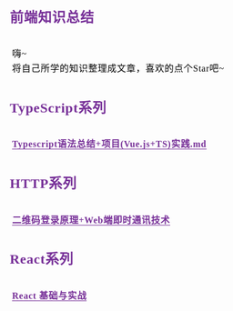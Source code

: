 <section id="nice" data-tool="mdnice编辑器" data-website="https://www.mdnice.com" style="padding: 0 10px; line-height: 1.6; word-spacing: 0px; word-break: break-word; word-wrap: break-word; text-align: left; font-family: Optima-Regular, Optima, PingFangSC-light, PingFangTC-light, 'PingFang SC', Cambria, Cochin, Georgia, Times, 'Times New Roman', serif; font-size: 15px; letter-spacing: 0.05em; color: #595959;"><h1 data-tool="mdnice编辑器" style="margin-top: 30px; margin-bottom: 15px; font-size: 24px; margin: 1.2em 0 1em; padding: 0; font-weight: bold; color: #773098;"><span class="prefix" style="display: none;"></span><span class="content">前端知识总结</span><span class="suffix"></span></h1>
<p data-tool="mdnice编辑器" style="font-size: 16px; padding-top: 8px; padding-bottom: 8px; line-height: 26px; color: black; margin: 1em 4px;">嗨~<br>将自己所学的知识整理成文章，喜欢的点个Star吧~
<a name="ORsnk" style="text-decoration: none; word-wrap: break-word; font-weight: bold; color: #773098; border-bottom: 1px solid #773098;"></a></p>
<h1 data-tool="mdnice编辑器" style="margin-top: 30px; margin-bottom: 15px; font-size: 24px; margin: 1.2em 0 1em; padding: 0; font-weight: bold; color: #773098;"><span class="prefix" style="display: none;"></span><span class="content">TypeScript系列</span><span class="suffix"></span></h1>
<p data-tool="mdnice编辑器" style="font-size: 16px; padding-top: 8px; padding-bottom: 8px; line-height: 26px; color: black; margin: 1em 4px;"><a href="https://github.com/halfsouli/KnowledgeSummary/blob/master/TypeScript/Typescript%E8%AF%AD%E6%B3%95%E6%80%BB%E7%BB%93%2B%E9%A1%B9%E7%9B%AE(Vue.js%2BTS)%E5%AE%9E%E8%B7%B5.md" style="text-decoration: none; word-wrap: break-word; font-weight: bold; color: #773098; border-bottom: 1px solid #773098;">Typescript语法总结+项目(Vue.js+TS)实践.md</a>
<a name="QQY3H" style="text-decoration: none; word-wrap: break-word; font-weight: bold; color: #773098; border-bottom: 1px solid #773098;"></a></p>
<h1 data-tool="mdnice编辑器" style="margin-top: 30px; margin-bottom: 15px; font-size: 24px; margin: 1.2em 0 1em; padding: 0; font-weight: bold; color: #773098;"><span class="prefix" style="display: none;"></span><span class="content">HTTP系列</span><span class="suffix"></span></h1>
<p data-tool="mdnice编辑器" style="font-size: 16px; padding-top: 8px; padding-bottom: 8px; line-height: 26px; color: black; margin: 1em 4px;"><a href="https://github.com/halfsouli/KnowledgeSummary/blob/master/HTTP/%E4%BA%8C%E7%BB%B4%E7%A0%81%E7%99%BB%E5%BD%95%E5%8E%9F%E7%90%86%2BWeb%E7%AB%AF%E5%8D%B3%E6%97%B6%E9%80%9A%E8%AE%AF%E6%8A%80%E6%9C%AF.md" style="text-decoration: none; word-wrap: break-word; font-weight: bold; color: #773098; border-bottom: 1px solid #773098;">二维码登录原理+Web端即时通讯技术</a></p>

<h1 data-tool="mdnice编辑器" style="margin-top: 30px; margin-bottom: 15px; font-size: 24px; margin: 1.2em 0 1em; padding: 0; font-weight: bold; color: #773098;"><span class="prefix" style="display: none;"></span><span class="content">React系列</span><span class="suffix"></span></h1>
<p data-tool="mdnice编辑器" style="font-size: 16px; padding-top: 8px; padding-bottom: 8px; line-height: 26px; color: black; margin: 1em 4px;"><a href="https://github.com/halfsouli/KnowledgeSummary/blob/master/React/React-BasicGrammar/ReactJs%E5%9F%BA%E7%A1%80%E4%B8%8E%E5%AE%9E%E6%88%98.md" style="text-decoration: none; word-wrap: break-word; font-weight: bold; color: #773098; border-bottom: 1px solid #773098;">React 基础与实战</a></p>
</section>
